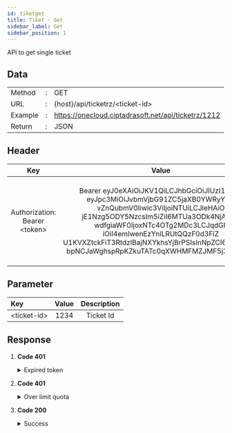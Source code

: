 ```yaml
---
id: tiketget
title: Tiket - Get
sidebar_label: Get
sidebar_position: 1
---
```


API to get single ticket

## Data

|         |     |                                                     |
| ------- | --- | --------------------------------------------------- |
| Method  | :   | GET                                                 |
| URL     | :   | {host}/api/ticketrz/&lt;ticket-id>                  |
| Example | :   | https://onecloud.ciptadrasoft.net/api/ticketrz/1212 |
| Return  | :   | JSON                                                |

## Header

|                 Key                 |                                                                                                                                                            Value                                                                                                                                                            | Description                                                                           |
| :---------------------------------: | :-------------------------------------------------------------------------------------------------------------------------------------------------------------------------------------------------------------------------------------------------------------------------------------------------------------------------: | :------------------------------------------------------------------------------------ |
| Authorization: Bearer &lt;token&gt; | Bearer eyJ0eXAiOiJKV1QiLCJhbGciOiJIUzI1NiJ9. eyJpc3MiOiJvbmVjbG91ZC5jaXB0YWRyYXN vZnQubmV0Iiwic3ViIjoiNTUiLCJleHAiO jE1Nzg5ODY5NzcsIm5iZiI6MTUa3ODk4NjA3Ny wdfgiaWF0IjoxNTc4OTg2MDc3LCJqdGk iOiI4emIwenEzYnlLRUtQQzF0d3FiZ U1KVXZtckFiT3RtdzlBajNXYkhsYjBrPSIsInNpZCI6IjE2OSJ9. bpNCJaWghspRpKZkuTATc0qXWHMFMZJMF5j3KGm_DjI | This token be used as a mandatory parameter for each API, obtained from the token API |

## Parameter

| Key               | Value | Description |
| :---------------- | :---: | :---------: |
| &lt;ticket-id&gt; | 1234  |  Ticket Id  |

## Response

1. **Code 401**

   <details><summary>Expired token</summary><p>

   ```jsx title="Body"
   {
   		"_meta": {
   	"status": "ERROR",
   	"count": 1
   		},
   		"records": {
   	"errorCode": 401,
   	"userMessage": "Expired token",
   	"devMessage": null,
   	"more": null,
   	"applicationCode": null
   		}
   	}
   ```

  </p></details>

2. **Code 401**

   <details><summary>Over limit quota</summary><p>

   ```jsx title="Body"
   {
   		"_meta": {
   	"status": "ERROR",
   	"count": 1
   		},
   		"records": {
   	"errorCode": "401",
   	"userMessage": "time limit reached please try again tomorrow at 18:00 - 06:00",
   	"devMessage": "",
   	"more": null,
   	"applicationCode": ""
   		}
   	}
   ```

  </p></details>

3. **Code 200**

   <details><summary>Success</summary><p>

   ```jsx title="Body"
   	{
   		"Id": "1234",
   		"SiteId": "169",
   		"Requestor": "31329",
   		"Assignee": null,
   		"Cc": null,
   		"Subject": "brosur",
   		"Content": "xxx",
   		"Description": "",
   		"Solution": null,
   		"Remarks": "",
   		"ProductId": null,
   		"ProjectId": null,
   		"RegionId": null,
   		"ContactId": "31329",
   		"PriorityId": "TP1",
   		"PriorityValue": "0",
   		"CategoryId": "332",
   		"Progress": "0",
   		"OrganizationId": "245",
   		"BranchId": null,
   		"DueDate": null,
   		"ViewDate": "2017-07-10 07:48:55",
   		"OpenDate": "2017-07-12 09:18:16",
   		"OpenUser": "268",
   		"ReOpenDate": null,
   		"SolveDate": null,
   		"CloseDate": "2018-10-17 01:53:21",
   		"PendingDate": null,
   		"Comment": "1",
   		"Viewer": "268",
   		"LocationId": null,
   		"MessageId": "53370",
   		"TypeId": "TT1",
   		"MediaId": "EMAIL",
   		"StatusId": "TS7",
   		"Responder": "268",
   		"Handler": null,
   		"CommentDate": "2017-07-10 07:08:46",
   		"UnseenComment": "0",
   		"IsAgentSaveContact": "1",
   		"ModifyDate": "2018-10-17 01:53:21",
   		"ResponseTime": null,
   		"ResolutionTime": "40070675",
   		"HandlingTime": null,
   		"WaitingTime": null,
   		"CloseUser": "55",
   		"SolveUser": "55",
   		"StatusDate": "2018-10-17 01:53:21",
   		"Modifier": "55",
   		"Creator": "1",
   		"CreateDate": "2017-07-10 07:08:46",
   		"ExpireDate": "3000-01-01 00:00:00",
   		"AssignDate": null,
   		"AssigneeList": "268",
   		"AssigneeTextList": "admin22"
   	}
   ```

  </p></details>
